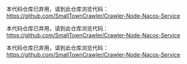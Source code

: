 本代码仓库已弃用，请到此仓库浏览代码：https://github.com/SmallTownCrawler/Crawler-Node-Nacos-Service

本代码仓库已弃用，请到此仓库浏览代码：https://github.com/SmallTownCrawler/Crawler-Node-Nacos-Service

本代码仓库已弃用，请到此仓库浏览代码：https://github.com/SmallTownCrawler/Crawler-Node-Nacos-Service
